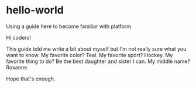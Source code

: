 # hello-world
Using a guide here to become familiar with platform

Hi coders!

This guide told me write a bit about myself but I'm not really sure what you want to know.
My favorite color? Teal.
My favorite sport? Hockey.
My favorite thing to do? Be the best daughter and sister I can.
My middle name? Roxanne.

Hope that's enough.
